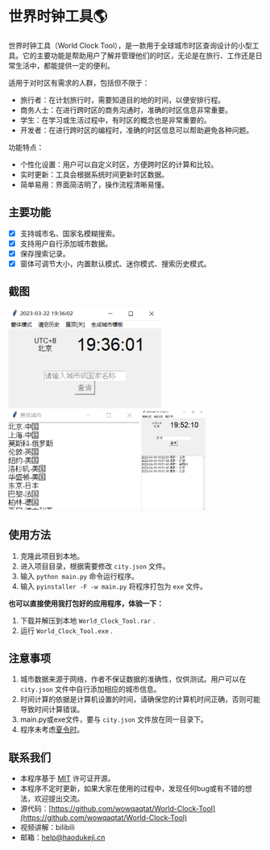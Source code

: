 # 世界时钟工具🌎

世界时钟工具（World Clock Tool），是一款用于全球城市时区查询设计的小型工具。它的主要功能是帮助用户了解并管理他们的时区，无论是在旅行、工作还是日常生活中，都能提供一定的便利。

适用于对时区有需求的人群，包括但不限于：

* 旅行者：在计划旅行时，需要知道目的地的时间，以便安排行程。
* 商务人士：在进行跨时区的商务沟通时，准确的时区信息非常重要。
* 学生：在学习或生活过程中，有时区的概念也是非常重要的。
* 开发者：在进行跨时区的编程时，准确的时区信息可以帮助避免各种问题。

功能特点：

* 个性化设置：用户可以自定义时区，方便跨时区的计算和比较。
* 实时更新：工具会根据系统时间更新时区数据。
* 简单易用：界面简洁明了，操作流程清晰易懂。

## 主要功能

* [X] 支持城市名、国家名模糊搜索。
* [X] 支持用户自行添加城市数据。
* [X] 保存搜索记录。
* [X] 窗体可调节大小，内置默认模式、迷你模式、搜索历史模式。

## 截图

<img src="https://raw.githubusercontent.com/wowqaqtat/World-Clock-Tool/main/doc/界面.png" height="200px"> <img src="https://raw.githubusercontent.com/wowqaqtat/World-Clock-Tool/main/doc/选择城市.png" height="200px"> <img src="https://raw.githubusercontent.com/wowqaqtat/World-Clock-Tool/main/doc/历史记录.png" height="200px">

## 使用方法

1. 克隆此项目到本地。
2. 进入项目目录，根据需要修改 `city.json` 文件。
3. 输入 `python main.py` 命令运行程序。
4. 输入 `pyinstaller -F -w main.py` 将程序打包为 `exe` 文件。

**也可以直接使用我打包好的应用程序，体验一下：**

1. 下载并解压到本地 `World_Clock_Tool.rar` .
2. 运行 `World_Clock_Tool.exe` .

## 注意事项

1. 城市数据来源于网络，作者不保证数据的准确性，仅供测试。用户可以在 `city.json` 文件中自行添加相应的城市信息。
2. 时间计算的依据是计算机设置的时间，请确保您的计算机时间正确，否则可能导致时间计算错误。
3. main.py或exe文件，要与 `city.json` 文件放在同一目录下。
4. 程序未考虑[夏令时](https://baike.baidu.com/item/%E5%A4%8F%E4%BB%A4%E6%97%B6)。

## 联系我们

- 本程序基于 [MIT](https://opensource.org/licenses/MIT) 许可证开源。
- 本程序不定时更新，如果大家在使用的过程中，发现任何bug或有不错的想法，欢迎提出交流。
- 源代码：[https://github.com/wowqaqtat/World-Clock-Tool](https://github.com/wowqaqtat/World-Clock-Tool)
- 视频讲解：bilibili
- 邮箱：[help@haodukeji.cn](mailto:help@haodukeji.cn)
